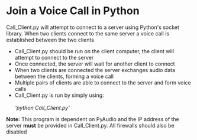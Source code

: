 # Join a Voice Call in Python
Call_Client.py will attempt to connect to a server using Python's socket library. When two clients connect to the same server a voice call is established between the two clients
- Call_Client.py should be run on the client computer, the client will attempt to connect to the server
- Once connected, the server will wait for another client to connect 
- When two clients are connected the server exchanges audio data between the clients, forming a voice call
- Multiple pairs of clients are able to connect to the server and form voice calls
- Call_Client.py is run by simply using: <br> <br>
*'python Call_Client.py'* <br>

**Note:** This program is dependent on PyAudio and the IP address of the server **must** be provided in Call_Client.py. All firewalls should also be disabled